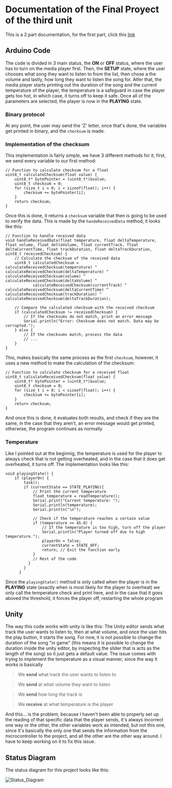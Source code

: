 # Documentation of the Final Proyect of the third unit

This is a 2 part documentation, for the first part, click this [link](https://github.com/Mafe-Garcia/estrellitas_misc/tree/main/finalUnidad2)

## Arduino Code
The code is divided in 3 main status, the **ON** or **OFF** status, where the user has to turn on the media player first. Then, the **SETUP** state, where the user chooses what song they want to listen to from the list, then chose a the volume and lastly, how long they want to listen the song for. Atfer that, the media player starts printing out the duration of the song and the current temperature of the player, the temperature is a safeguard in case the player gets too hot, in which case, it turns off to keep it safe. Once all of the parameters are selected, the player is now in the **PLAYING** state.

### Binary protocol
At any point, the user may send the 'Z' letter, once that's done, the variables get printed in binary, and the `checksum` is made.

### Implementation of the checksum
This implementation is fairly simple, we have 3 different methods for it, first, we send every variable to our first method:

    // Function to calculate checksum for a float
    uint8_t calculateChecksum(float value) {
        uint8_t* bytePointer = (uint8_t*)&value;
        uint8_t checksum = 0;
        for (size_t i = 0; i < sizeof(float); i++) {
            checksum += bytePointer[i];
        }
        return checksum;
    }

Once this is done, it returns a `checksum` variable that then is going to be used to verify the data. This is made by the `handeReceivedData` method, it looks like this:

    // Function to handle received data
    void handleReceivedData(float temperature, float deltaTemperature, float volume, float deltaVolume, float currentTrack, float deltaCurrentTime, float trackDuration, float deltaTrackDuration, uint8_t receivedChecksum) {
        // Calculate the checksum of the received data
        uint8_t calculatedChecksum = calculateReceivedChecksum(temperature) ^ calculateReceivedChecksum(deltaTemperature) ^ calculateReceivedChecksum(volume) ^ calculateReceivedChecksum(deltaVolume) ^ 
                calculateReceivedChecksum(currentTrack) ^ calculateReceivedChecksum(deltaCurrentTime) ^ calculateReceivedChecksum(trackDuration) ^ calculateReceivedChecksum(deltaTrackDuration);
    
        // Compare the calculated checksum with the received checksum
        if (calculatedChecksum != receivedChecksum) {
            // If the checksums do not match, print an error message
            Serial.println("Error: Checksum does not match. Data may be corrupted.");
        } else {
            // If the checksums match, process the data
            // ...
        }
    }

This, makes basically the same process as the first `checksum`, however, it uses a new method to make the calculation of the checksum:

    // Function to calculate checksum for a received float
    uint8_t calculateReceivedChecksum(float value) {
        uint8_t* bytePointer = (uint8_t*)&value;
        uint8_t checksum = 0;
        for (size_t i = 0; i < sizeof(float); i++) {
            checksum += bytePointer[i];
        }
        return checksum;
    }

And once this is done, it evaluates both results, and check if they are the same, in the case that they aren't, an error message would get printed, otherwise, the program continues as normally

### Temperature
Like I pointed out at the beginnig, the temperature is used for the player to always check that is not getting overheated, and in the case that it does get overheated, it turns off. The implementation looks like this:

    void playingState() {
        if (playerOn) {
            task();
            if (currentState == STATE_PLAYING){
                // Print the current temperature
                float temperature = readTemperature();
                Serial.print("Current temperature: ");
                Serial.println(temperature);
                Serial.println("\n");
    
                // Check if the temperature reaches a certain value
                if (temperature >= 45.0) {
                    // If the temperature is too high, turn off the player             
                    Serial.println("Player turned off due to high temperature.");
                    playerOn = false;
                    currentState = STATE_OFF;
                    return; // Exit the function early
                }
                // Rest of the code
              }
            }
          }

Since the `playingState()` method is only called when the player is in the **PLAYING** state (exactly when is most likely for the player to overheat) we only call the temperature check and print here, and in the case that it goes aboved the threshold, it forces the player off, restarting the whole program

## Unity
The way this code works with unity is like this: The Unity editor sends what track the user wants to listen to, then at what volume, and once the user hits the play button, it starts the song. For now, it is not possible to change the duration of the song "in game" (this means it is possible to change the duration inside the unity editor, by inspecting the slider that is acts as the length of the song) so it just gets a default value. The issue comes with trying to implement the temperature as a visual manner, since the way it works is basically

> We **send** what track the user wants to listen to

> We **send** at what volume they want to listen

> We **send** how long the track is

> We **receive** at what temperature is the player

And this... is the problem, because I haven't been able to properly set up the reading of that specific data that the player sends, it's always incorrect one way or the other, the other variables work as intended, but not this one, since it's basically the only one that sends the information from the microcontroller to the project, and all the other are the other way around. I have to keep working on it to fix this issue.

## Status Diagram
The status diagram for this project looks like this:

![Status_Diagram](https://github.com/iiKesler/Estrellitas_Andres/assets/89699466/14ef91d7-fb19-4a00-a60b-ee995b24c131)

